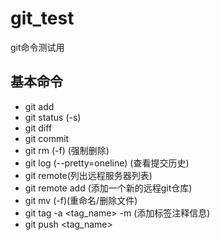 # git_test
git命令测试用
## 基本命令
* git add
* git status (-s)
* git diff
* git commit 
* git rm (-f)  (强制删除)
* git log (--pretty=oneline)     (查看提交历史)
* git remote(列出远程服务器列表)
* git remote add <name> <url> (添加一个新的远程git仓库)
* git mv (-f)(重命名/删除文件)
* git tag -a <tag_name> -m <commit message>(添加标签注释信息) 
* git push <remoteGitName> <tag_name>
